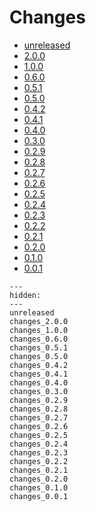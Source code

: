 # Changes

* [unreleased](unreleased.md)
* [2.0.0](changes_2.0.0.md)
* [1.0.0](changes_1.0.0.md)
* [0.6.0](changes_0.6.0.md)
* [0.5.1](changes_0.5.1.md)
* [0.5.0](changes_0.5.0.md)
* [0.4.2](changes_0.4.2.md)
* [0.4.1](changes_0.4.1.md)
* [0.4.0](changes_0.4.0.md)
* [0.3.0](changes_0.3.0.md)
* [0.2.9](changes_0.2.9.md)
* [0.2.8](changes_0.2.8.md)
* [0.2.7](changes_0.2.7.md)
* [0.2.6](changes_0.2.6.md)
* [0.2.5](changes_0.2.5.md)
* [0.2.4](changes_0.2.4.md)
* [0.2.3](changes_0.2.3.md)
* [0.2.2](changes_0.2.2.md)
* [0.2.1](changes_0.2.1.md)
* [0.2.0](changes_0.2.0.md)
* [0.1.0](changes_0.1.0.md)
* [0.0.1](changes_0.0.1.md)

<!--- This MyST Parser Sphinx directive is necessary to keep Sphinx happy. We need list here all release letters again, because release droid and other scripts assume Markdown --->
```{toctree}
---
hidden:
---
unreleased
changes_2.0.0
changes_1.0.0
changes_0.6.0
changes_0.5.1
changes_0.5.0
changes_0.4.2
changes_0.4.1
changes_0.4.0
changes_0.3.0
changes_0.2.9
changes_0.2.8
changes_0.2.7
changes_0.2.6
changes_0.2.5
changes_0.2.4
changes_0.2.3
changes_0.2.2
changes_0.2.1
changes_0.2.0
changes_0.1.0
changes_0.0.1
```
